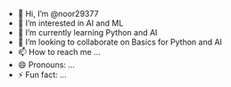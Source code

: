 - 👋 Hi, I’m @noor29377
- 👀 I’m interested in AI and ML
- 🌱 I’m currently learning Python and AI
- 💞️ I’m looking to collaborate on Basics for Python and AI
- 📫 How to reach me ...
- 😄 Pronouns: ...
- ⚡ Fun fact: ...

<!---
noor29377/noor29377 is a ✨ special ✨ repository because its `README.md` (this file) appears on your GitHub profile.
You can click the Preview link to take a look at your changes.
--->
